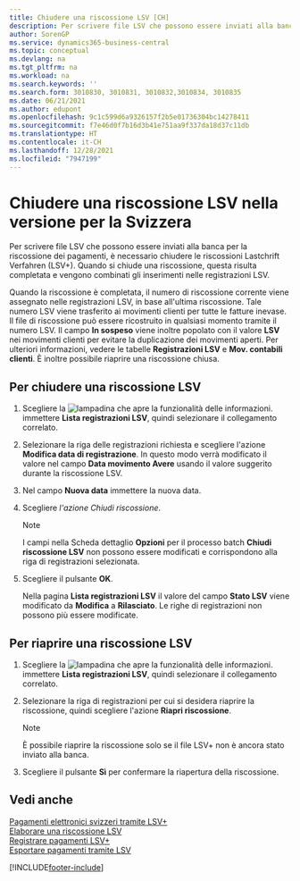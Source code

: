 ```yaml
---
title: Chiudere una riscossione LSV [CH]
description: Per scrivere file LSV che possono essere inviati alla banca per la riscossione dei pagamenti, è necessario chiudere le riscossioni Lastchrift Verfahren (LSV+).
author: SorenGP
ms.service: dynamics365-business-central
ms.topic: conceptual
ms.devlang: na
ms.tgt_pltfrm: na
ms.workload: na
ms.search.keywords: ''
ms.search.form: 3010830, 3010831, 3010832,3010834, 3010835
ms.date: 06/21/2021
ms.author: edupont
ms.openlocfilehash: 9c1c599d6a9326157f2b5e01736304bc14278411
ms.sourcegitcommit: f7e46d0f7b16d3b41e751aa9f337da18d37c11db
ms.translationtype: HT
ms.contentlocale: it-CH
ms.lasthandoff: 12/28/2021
ms.locfileid: "7947199"
---
```

# <a name="close-an-lsv-collection-in-the-swiss-version"></a>Chiudere una riscossione LSV nella versione per la Svizzera
Per scrivere file LSV che possono essere inviati alla banca per la riscossione dei pagamenti, è necessario chiudere le riscossioni Lastchrift Verfahren (LSV+). Quando si chiude una riscossione, questa risulta completata e vengono combinati gli inserimenti nelle registrazioni LSV.  

Quando la riscossione è completata, il numero di riscossione corrente viene assegnato nelle registrazioni LSV, in base all'ultima riscossione. Tale numero LSV viene trasferito ai movimenti clienti per tutte le fatture inevase. Il file di riscossione può essere ricostruito in qualsiasi momento tramite il numero LSV. Il campo **In sospeso** viene inoltre popolato con il valore **LSV** nei movimenti clienti per evitare la duplicazione dei movimenti aperti. Per ulteriori informazioni, vedere le tabelle **Registrazioni LSV** e **Mov. contabili clienti**. È inoltre possibile riaprire una riscossione chiusa.  

## <a name="to-close-an-lsv-collection"></a>Per chiudere una riscossione LSV  

1.  Scegliere la ![lampadina che apre la funzionalità delle informazioni.](../../media/ui-search/search_small.png "Informazioni sull'operazione che si desidera eseguire") immettere **Lista registrazioni LSV**, quindi selezionare il collegamento correlato.  
2.  Selezionare la riga delle registrazioni richiesta e scegliere l'azione **Modifica data di registrazione**. In questo modo verrà modificato il valore nel campo **Data movimento Avere** usando il valore suggerito durante la riscossione LSV.  
3.  Nel campo **Nuova data** immettere la nuova data.  
4.  Scegliere *l'azione *Chiudi riscossione**.  

    > [!NOTE]  
    >  I campi nella Scheda dettaglio **Opzioni** per il processo batch **Chiudi riscossione LSV** non possono essere modificati e corrispondono alla riga di registrazioni selezionata.  

5.  Scegliere il pulsante **OK**.  

    Nella pagina **Lista registrazioni LSV** il valore del campo **Stato LSV** viene modificato da **Modifica** a **Rilasciato**. Le righe di registrazioni non possono più essere modificate.  

## <a name="to-reopen-an-lsv-collection"></a>Per riaprire una riscossione LSV  

1.  Scegliere la ![lampadina che apre la funzionalità delle informazioni.](../../media/ui-search/search_small.png "Informazioni sull'operazione che si desidera eseguire") immettere **Lista registrazioni LSV**, quindi selezionare il collegamento correlato.  
2.  Selezionare la riga di registrazioni per cui si desidera riaprire la riscossione, quindi scegliere l'azione **Riapri riscossione**.  

    > [!NOTE]  
    >  È possibile riaprire la riscossione solo se il file LSV+ non è ancora stato inviato alla banca.  

3.  Scegliere il pulsante **Sì** per confermare la riapertura della riscossione.  

## <a name="see-also"></a>Vedi anche  
 [Pagamenti elettronici svizzeri tramite LSV+](swiss-electronic-payments-using-lsv-.md)   
 [Elaborare una riscossione LSV](how-to-process-an-lsv-collection.md)   
 [Registrare pagamenti LSV+](how-to-post-lsv-payments.md)   
 [Esportare pagamenti tramite LSV](how-to-export-payments-using-lsv.md)


[!INCLUDE[footer-include](../../includes/footer-banner.md)]